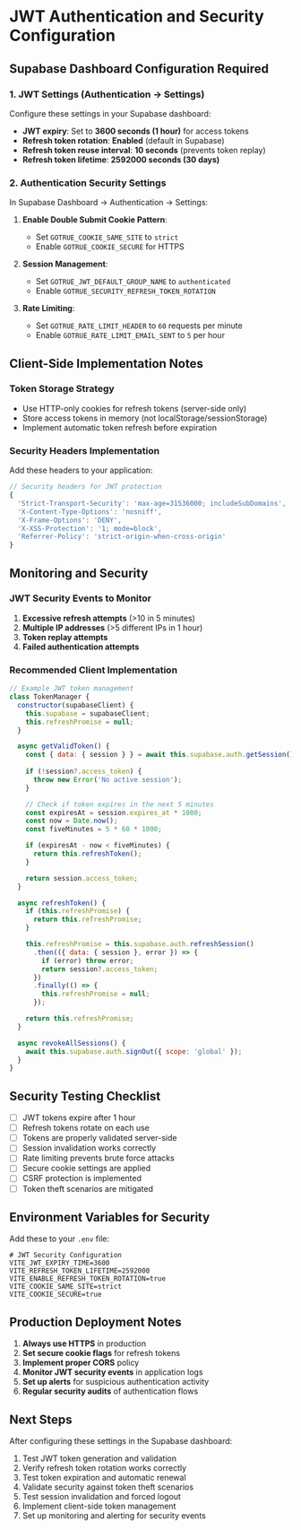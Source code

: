 # JWT Authentication and Security Configuration

## Supabase Dashboard Configuration Required

### 1. JWT Settings (Authentication → Settings)
Configure these settings in your Supabase dashboard:

- **JWT expiry**: Set to **3600 seconds (1 hour)** for access tokens
- **Refresh token rotation**: **Enabled** (default in Supabase)
- **Refresh token reuse interval**: **10 seconds** (prevents token replay)
- **Refresh token lifetime**: **2592000 seconds (30 days)**

### 2. Authentication Security Settings

In Supabase Dashboard → Authentication → Settings:

1. **Enable Double Submit Cookie Pattern**:
   - Set `GOTRUE_COOKIE_SAME_SITE` to `strict`
   - Enable `GOTRUE_COOKIE_SECURE` for HTTPS

2. **Session Management**:
   - Set `GOTRUE_JWT_DEFAULT_GROUP_NAME` to `authenticated`
   - Enable `GOTRUE_SECURITY_REFRESH_TOKEN_ROTATION`

3. **Rate Limiting**:
   - Set `GOTRUE_RATE_LIMIT_HEADER` to `60` requests per minute
   - Enable `GOTRUE_RATE_LIMIT_EMAIL_SENT` to `5` per hour

## Client-Side Implementation Notes

### Token Storage Strategy
- Use HTTP-only cookies for refresh tokens (server-side only)
- Store access tokens in memory (not localStorage/sessionStorage)
- Implement automatic token refresh before expiration

### Security Headers Implementation
Add these headers to your application:

```javascript
// Security headers for JWT protection
{
  'Strict-Transport-Security': 'max-age=31536000; includeSubDomains',
  'X-Content-Type-Options': 'nosniff',
  'X-Frame-Options': 'DENY',
  'X-XSS-Protection': '1; mode=block',
  'Referrer-Policy': 'strict-origin-when-cross-origin'
}
```

## Monitoring and Security

### JWT Security Events to Monitor
1. **Excessive refresh attempts** (>10 in 5 minutes)
2. **Multiple IP addresses** (>5 different IPs in 1 hour) 
3. **Token replay attempts**
4. **Failed authentication attempts**

### Recommended Client Implementation

```javascript
// Example JWT token management
class TokenManager {
  constructor(supabaseClient) {
    this.supabase = supabaseClient;
    this.refreshPromise = null;
  }

  async getValidToken() {
    const { data: { session } } = await this.supabase.auth.getSession();
    
    if (!session?.access_token) {
      throw new Error('No active session');
    }

    // Check if token expires in the next 5 minutes
    const expiresAt = session.expires_at * 1000;
    const now = Date.now();
    const fiveMinutes = 5 * 60 * 1000;

    if (expiresAt - now < fiveMinutes) {
      return this.refreshToken();
    }

    return session.access_token;
  }

  async refreshToken() {
    if (this.refreshPromise) {
      return this.refreshPromise;
    }

    this.refreshPromise = this.supabase.auth.refreshSession()
      .then(({ data: { session }, error }) => {
        if (error) throw error;
        return session?.access_token;
      })
      .finally(() => {
        this.refreshPromise = null;
      });

    return this.refreshPromise;
  }

  async revokeAllSessions() {
    await this.supabase.auth.signOut({ scope: 'global' });
  }
}
```

## Security Testing Checklist

- [ ] JWT tokens expire after 1 hour
- [ ] Refresh tokens rotate on each use
- [ ] Tokens are properly validated server-side
- [ ] Session invalidation works correctly
- [ ] Rate limiting prevents brute force attacks
- [ ] Secure cookie settings are applied
- [ ] CSRF protection is implemented
- [ ] Token theft scenarios are mitigated

## Environment Variables for Security

Add these to your `.env` file:

```env
# JWT Security Configuration
VITE_JWT_EXPIRY_TIME=3600
VITE_REFRESH_TOKEN_LIFETIME=2592000
VITE_ENABLE_REFRESH_TOKEN_ROTATION=true
VITE_COOKIE_SAME_SITE=strict
VITE_COOKIE_SECURE=true
```

## Production Deployment Notes

1. **Always use HTTPS** in production
2. **Set secure cookie flags** for refresh tokens
3. **Implement proper CORS** policy
4. **Monitor JWT security events** in application logs
5. **Set up alerts** for suspicious authentication activity
6. **Regular security audits** of authentication flows

## Next Steps

After configuring these settings in the Supabase dashboard:

1. Test JWT token generation and validation
2. Verify refresh token rotation works correctly
3. Test token expiration and automatic renewal
4. Validate security against token theft scenarios
5. Test session invalidation and forced logout
6. Implement client-side token management
7. Set up monitoring and alerting for security events